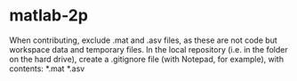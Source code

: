 # matlab-2p

When contributing, exclude .mat and .asv files, as these are not code but workspace data and temporary files.
In the local repository (i.e. in the folder on the hard drive), create a .gitignore file (with Notepad, for example), with contents:
*.mat
*.asv